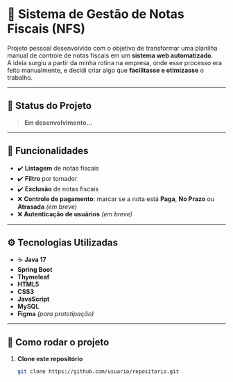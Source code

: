 # 📄 Sistema de Gestão de Notas Fiscais (NFS)

Projeto pessoal desenvolvido com o objetivo de transformar uma planilha manual de controle de notas fiscais em um **sistema web automatizado**.  
A ideia surgiu a partir da minha rotina na empresa, onde esse processo era feito manualmente, e decidi criar algo que **facilitasse e otimizasse** o trabalho.

---

## 🚧 Status do Projeto
> **Em desenvolvimento...**  

---

## 🎯 Funcionalidades

- ✔️ **Listagem** de notas fiscais  
- ✔️ **Filtro** por tomador  
- ✔️ **Exclusão** de notas fiscais  
- ❌ **Controle de pagamento**: marcar se a nota está **Paga**, **No Prazo** ou **Atrasada** *(em breve)*  
- ❌ **Autenticação de usuários** *(em breve)*  

---

## ⚙️ Tecnologias Utilizadas

- ☕ **Java 17**  
- **Spring Boot**  
- **Thymeleaf**  
- **HTML5**  
- **CSS3**  
- **JavaScript**  
- **MySQL**  
- **Figma** *(para prototipação)*  

---

## 📌 Como rodar o projeto

1. **Clone este repositório**
   ```bash
   git clone https://github.com/usuario/repositorio.git
